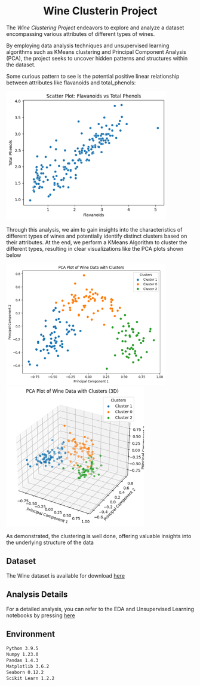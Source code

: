 ## <h1 align ="center"> Wine Clusterin Project </h1>

The *Wine Clustering Project* endeavors to explore and analyze a dataset encompassing various attributes of different types of wines. 

By employing data analysis techniques and unsupervised learning algorithms such as KMeans clustering and Principal Component Analysis (PCA), the project seeks to uncover hidden patterns and structures within the dataset. 

Some curious pattern to see is the potential positive linear relationship between attributes like flavanoids and total_phenols:
<p>
<img src="./_src/images/linear_relationship.png"  height=345>
</p>

 Through this analysis, we aim to gain insights into the characteristics of different types of wines and potentially identify distinct clusters based on their attributes. At the end, we perform a KMeans Algorithm to cluster the different types, resulting in clear visualizations like the PCA plots shown below

<p>
<img src="./_src/images/PCA_2dims.png" height=325>
<img src="./_src/images/pca_3dims.png" height=375> 

As demonstrated, the clustering is well done, offering valuable insights into the underlying structure of the data


## Dataset
The Wine dataset is available for download [here](https://storage.googleapis.com/the_public_bucket/wine-clustering.csv)

## Analysis Details
For a detailed analysis, you can refer to the EDA and Unsupervised Learning notebooks by pressing [here](https://github.com/Gabrielnm7/Wine-Clustering/blob/main/EDA.ipynb)

## Environment
<pre><code>Python 3.9.5 
Numpy 1.23.0
Pandas 1.4.3
Matplotlib 3.6.2
Seaborn 0.12.2
Scikit Learn 1.2.2
</code></pre>



